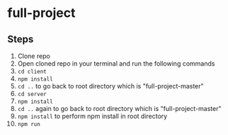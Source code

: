# full-project

## Steps 

1. Clone repo 
2. Open cloned repo in your terminal 
and run the following commands 
3. `cd client`
4. `npm install`
5. `cd ..` to go back to root directory which is "full-project-master"
6. `cd server`
7. `npm install` 
8. `cd ..` again to go back to root directory which is "full-project-master"
9. `npm install`  to perform npm install in root directory 
10. `npm run`

